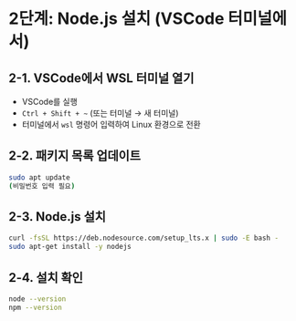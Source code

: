 # 2단계: Node.js 설치 (VSCode 터미널에서)

## 2-1. VSCode에서 WSL 터미널 열기
- VSCode를 실행
- `Ctrl + Shift + ~` (또는 터미널 → 새 터미널)
- 터미널에서 `wsl` 명령어 입력하여 Linux 환경으로 전환

## 2-2. 패키지 목록 업데이트

```bash
sudo apt update
(비밀번호 입력 필요)
```

## 2-3. Node.js 설치

```bash
curl -fsSL https://deb.nodesource.com/setup_lts.x | sudo -E bash -
sudo apt-get install -y nodejs
```

## 2-4. 설치 확인

```bash
node --version
npm --version
```